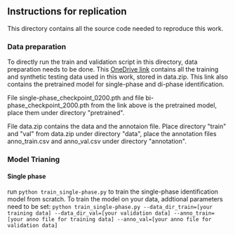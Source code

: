 ## Instructions for replication

This directory contains all the source code needed to reproduce this work.

### Data preparation

To directly run the train and validation script in this directory, data preparation needs to be done. This [OneDrive link](https://hkustgz-my.sharepoint.com/:f:/g/personal/bcao686_connect_hkust-gz_edu_cn/EhdJLtou8I1MoUJCu-KCoboBf1tXUD_ncZxcBNeCIKocqA?e=z0SaiZ) contains all the training and synthetic testing data used in this work, stored in data.zip. This link also contains the pretrained model for single-phase and di-phase identification.

File single-phase_checkpoint_0200.pth and file bi-phase_checkpoint_2000.pth from the link above is the pretrained model, place them under directory "pretrained".

File data.zip contains the data and the annotaion file. Place directory "train" and "val" from data.zip under directory "data", place the annotation files anno_train.csv and anno_val.csv under directory "annotation".

### Model Trianing

#### Single phase

run ```python train_single-phase.py``` to train the single-phase identification model from scratch. To train the model on your data, addtional parameters need to be set: ```python train_single-phase.py --data_dir_train=[your training data] --data_dir_val=[your validation data] --anno_train=[your anno file for training data] --anno_val=[your anno file for validation data] ```
